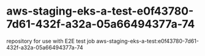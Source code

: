 # aws-staging-eks-a-test-e0f43780-7d61-432f-a32a-05a66494377a-74
repository for use with E2E test job aws-staging-eks-a-test:e0f43780-7d61-432f-a32a-05a66494377a-74
